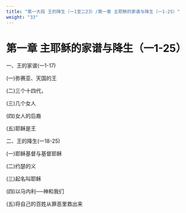 ```yaml
---
title: "第一大段 王的降生（一1至二23）/第一章 主耶稣的家谱与降生（一1-25）"
weight: "33"
---
```


# 第一章 主耶稣的家谱与降生（一1-25）


一、王的家谱(一1-17)

(一)弥赛亚、天国的王

(二)三个十四代，

(三)几个女人

(四)女人的后裔

(五)耶稣是王

二、王的降生(一18-25)

(一)耶稣基督与基督耶稣

(二)约瑟的义

(三)起名叫耶稣

(四)以马内利──神和我们

(五)将自己的百姓从罪恶里救出来

